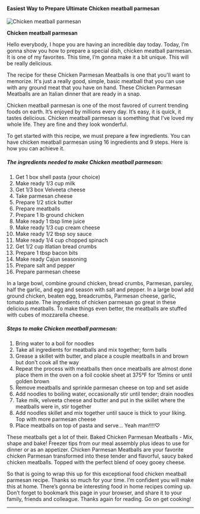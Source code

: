             

#### Easiest Way to Prepare Ultimate Chicken meatball parmesan

![Chicken meatball parmesan](https://img-global.cpcdn.com/recipes/6530433809383424/751x532cq70/chicken-meatball-parmesan-recipe-main-photo.jpg)

**Chicken meatball parmesan**

Hello everybody, I hope you are having an incredible day today. Today, I’m gonna show you how to prepare a special dish, chicken meatball parmesan. It is one of my favorites. This time, I’m gonna make it a bit unique. This will be really delicious.

The recipe for these Chicken Parmesan Meatballs is one that you'll want to memorize. It's just a really good, simple, basic meatball that you can use with any ground meat that you have on hand. These Chicken Parmesan Meatballs are an Italian dinner that are ready in a snap.

Chicken meatball parmesan is one of the most favored of current trending foods on earth. It’s enjoyed by millions every day. It’s easy, it is quick, it tastes delicious. Chicken meatball parmesan is something that I’ve loved my whole life. They are fine and they look wonderful.

To get started with this recipe, we must prepare a few ingredients. You can have chicken meatball parmesan using 16 ingredients and 9 steps. Here is how you can achieve it.

##### The ingredients needed to make Chicken meatball parmesan:

1.  Get 1 box shell pasta (your choice)
2.  Make ready 1/3 cup milk
3.  Get 1/3 box Velveeta cheese
4.  Take parmesan cheese
5.  Prepare 1/2 stick butter
6.  Prepare meatballs
7.  Prepare 1 lb ground chicken
8.  Make ready 1 tbsp lime juice
9.  Make ready 1/3 cup cream cheese
10.  Make ready 1/2 tbsp soy sauce
11.  Make ready 1/4 cup chopped spinach
12.  Get 1/2 cup itlatian bread crumbs
13.  Prepare 1 tbsp bacon bits
14.  Make ready Cajun seasoning
15.  Prepare salt and pepper
16.  Prepare parmesan cheese

In a large bowl, combine ground chicken, bread crumbs, Parmesan, parsley, half the garlic, and egg and season with salt and pepper. In a large bowl add ground chicken, beaten egg, breadcrumbs, Parmesan cheese, garlic, tomato paste. The ingredients of chicken parmesan go great in these delicious meatballs. To make things even better, the meatballs are stuffed with cubes of mozzarella cheese.

##### Steps to make Chicken meatball parmesan:

1.  Bring water to a boil for noodles
2.  Take all ingredients for meatballs and mix together; form balls
3.  Grease a skillet with butter, and place a couple meatballs in and brown but don't cook all the way
4.  Repeat the process with meatballs then once meatballs are almost done place them in the oven on a foil cookie sheet at 375°F for 15mins or until golden brown
5.  Remove meatballs and sprinkle parmesan cheese on top and set aside
6.  Add noodles to boiling water, occasionally stir until tender; drain noodles
7.  Take milk, velveeta cheese and butter and put in the skillet where the meatballs were in, stir together
8.  Add noodles skillet and mix together until sauce is thick to your liking. Top with more parmesan cheese
9.  Place meatballs on top of pasta and serve… Yeah man!!!!♡

These meatballs get a lot of their. Baked Chicken Parmesan Meatballs - Mix, shape and bake! Freezer tips from our meal assembly plus ideas to use for dinner or as an appetizer. Chicken Parmesan Meatballs are your favorite chicken Parmesan transformed into these tender and flavorful, saucy baked chicken meatballs. Topped with the perfect blend of ooey gooey cheese.

So that is going to wrap this up for this exceptional food chicken meatball parmesan recipe. Thanks so much for your time. I’m confident you will make this at home. There’s gonna be interesting food in home recipes coming up. Don’t forget to bookmark this page in your browser, and share it to your family, friends and colleague. Thanks again for reading. Go on get cooking!

* * *